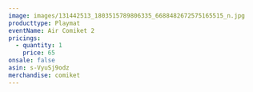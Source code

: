 ```yaml
---
image: images/131442513_1803515789806335_6688482672575165515_n.jpg
producttype: Playmat
eventName: Air Comiket 2
pricings:
  - quantity: 1
    price: 65
onsale: false
asin: s-VyuSj9odz
merchandise: comiket
---
```

